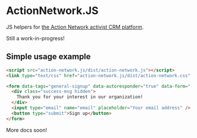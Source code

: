 # ActionNetwork.JS

JS helpers for [the Action Network activist CRM platform](https://actionnetwork.org).

Still a work-in-progress!

## Simple usage example

```html
<script src="action-network.js/dist/action-network.js"></script>
<link type="text/css" href="action-network.js/dist/action-network.css" />

<form data-tags="general-signup" data-autoresponder="true" data-form="[Your form ID]">
  <div class="success-msg hidden">
    Thank you for your interest in our organization!
  </div>
  <input type="email" name="email" placeholder="Your email address" />
  <button type="submit">Sign up</button>
</form>
```

More docs soon!